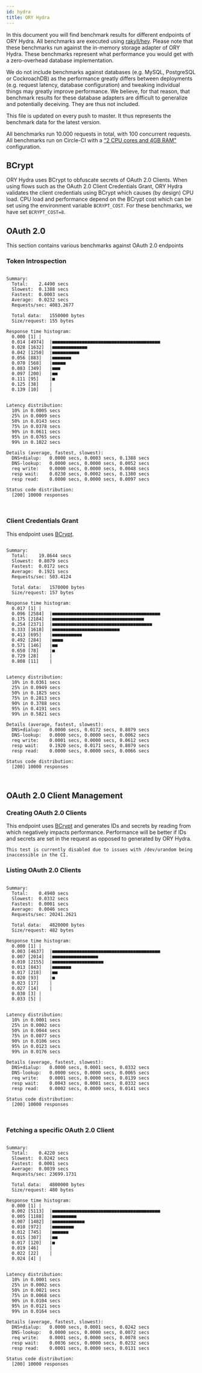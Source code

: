 ```yaml
---
id: hydra
title: ORY Hydra
---
```


In this document you will find benchmark results for different endpoints of ORY Hydra. All benchmarks are executed
using [rakyll/hey](https://github.com/rakyll/hey). Please note that these benchmarks run against the in-memory storage
adapter of ORY Hydra. These benchmarks represent what performance you would get with a zero-overhead database implementation.

We do not include benchmarks against databases (e.g. MySQL, PostgreSQL or CockroachDB) as the performance greatly differs between
deployments (e.g. request latency, database configuration) and tweaking individual things may greatly improve performance.
We believe, for that reason, that benchmark results for these database adapters are difficult to generalize and potentially
deceiving. They are thus not included.

This file is updated on every push to master. It thus represents the benchmark data for the latest version.

All benchmarks run 10.000 requests in total, with 100 concurrent requests. All benchmarks run on Circle-CI with a
["2 CPU cores and 4GB RAM"](https://support.circleci.com/hc/en-us/articles/360000489307-Why-do-my-tests-take-longer-to-run-on-CircleCI-than-locally-)
configuration.

## BCrypt

ORY Hydra uses BCrypt to obfuscate secrets of OAuth 2.0 Clients. When using flows such as the OAuth 2.0 Client Credentials
Grant, ORY Hydra validates the client credentials using BCrypt which causes (by design) CPU load. CPU load and performance
depend on the BCrypt cost which can be set using the environment variable `BCRYPT_COST`. For these benchmarks,
we have set `BCRYPT_COST=8`.

## OAuth 2.0

This section contains various benchmarks against OAuth 2.0 endpoints

### Token Introspection

```

Summary:
  Total:	2.4490 secs
  Slowest:	0.1388 secs
  Fastest:	0.0003 secs
  Average:	0.0232 secs
  Requests/sec:	4083.2677
  
  Total data:	1550000 bytes
  Size/request:	155 bytes

Response time histogram:
  0.000 [1]	|
  0.014 [4974]	|■■■■■■■■■■■■■■■■■■■■■■■■■■■■■■■■■■■■■■■■
  0.028 [1632]	|■■■■■■■■■■■■■
  0.042 [1250]	|■■■■■■■■■■
  0.056 [883]	|■■■■■■■
  0.070 [568]	|■■■■■
  0.083 [349]	|■■■
  0.097 [200]	|■■
  0.111 [95]	|■
  0.125 [38]	|
  0.139 [10]	|


Latency distribution:
  10% in 0.0005 secs
  25% in 0.0009 secs
  50% in 0.0143 secs
  75% in 0.0378 secs
  90% in 0.0611 secs
  95% in 0.0765 secs
  99% in 0.1022 secs

Details (average, fastest, slowest):
  DNS+dialup:	0.0000 secs, 0.0003 secs, 0.1388 secs
  DNS-lookup:	0.0000 secs, 0.0000 secs, 0.0052 secs
  req write:	0.0000 secs, 0.0000 secs, 0.0048 secs
  resp wait:	0.0230 secs, 0.0002 secs, 0.1380 secs
  resp read:	0.0000 secs, 0.0000 secs, 0.0097 secs

Status code distribution:
  [200]	10000 responses



```

### Client Credentials Grant

This endpoint uses [BCrypt](#bcrypt).

```

Summary:
  Total:	19.8644 secs
  Slowest:	0.8079 secs
  Fastest:	0.0172 secs
  Average:	0.1921 secs
  Requests/sec:	503.4124
  
  Total data:	1570000 bytes
  Size/request:	157 bytes

Response time histogram:
  0.017 [1]	|
  0.096 [2584]	|■■■■■■■■■■■■■■■■■■■■■■■■■■■■■■■■■■■■■■■■
  0.175 [2184]	|■■■■■■■■■■■■■■■■■■■■■■■■■■■■■■■■■■
  0.254 [2371]	|■■■■■■■■■■■■■■■■■■■■■■■■■■■■■■■■■■■■■
  0.333 [1618]	|■■■■■■■■■■■■■■■■■■■■■■■■■
  0.413 [695]	|■■■■■■■■■■■
  0.492 [284]	|■■■■
  0.571 [146]	|■■
  0.650 [78]	|■
  0.729 [28]	|
  0.808 [11]	|


Latency distribution:
  10% in 0.0361 secs
  25% in 0.0949 secs
  50% in 0.1825 secs
  75% in 0.2813 secs
  90% in 0.3788 secs
  95% in 0.4191 secs
  99% in 0.5821 secs

Details (average, fastest, slowest):
  DNS+dialup:	0.0000 secs, 0.0172 secs, 0.8079 secs
  DNS-lookup:	0.0000 secs, 0.0000 secs, 0.0062 secs
  req write:	0.0001 secs, 0.0000 secs, 0.0612 secs
  resp wait:	0.1920 secs, 0.0171 secs, 0.8079 secs
  resp read:	0.0000 secs, 0.0000 secs, 0.0066 secs

Status code distribution:
  [200]	10000 responses



```

## OAuth 2.0 Client Management

### Creating OAuth 2.0 Clients

This endpoint uses [BCrypt](#bcrypt) and generates IDs and secrets by reading from  which negatively impacts
performance. Performance will be better if IDs and secrets are set in the request as opposed to generated by ORY Hydra.

```
This test is currently disabled due to issues with /dev/urandom being inaccessible in the CI.
```

### Listing OAuth 2.0 Clients

```

Summary:
  Total:	0.4940 secs
  Slowest:	0.0332 secs
  Fastest:	0.0001 secs
  Average:	0.0046 secs
  Requests/sec:	20241.2621
  
  Total data:	4820000 bytes
  Size/request:	482 bytes

Response time histogram:
  0.000 [1]	|
  0.003 [4637]	|■■■■■■■■■■■■■■■■■■■■■■■■■■■■■■■■■■■■■■■■
  0.007 [2014]	|■■■■■■■■■■■■■■■■■
  0.010 [2155]	|■■■■■■■■■■■■■■■■■■■
  0.013 [843]	|■■■■■■■
  0.017 [218]	|■■
  0.020 [93]	|■
  0.023 [17]	|
  0.027 [14]	|
  0.030 [3]	|
  0.033 [5]	|


Latency distribution:
  10% in 0.0001 secs
  25% in 0.0002 secs
  50% in 0.0044 secs
  75% in 0.0077 secs
  90% in 0.0106 secs
  95% in 0.0123 secs
  99% in 0.0176 secs

Details (average, fastest, slowest):
  DNS+dialup:	0.0000 secs, 0.0001 secs, 0.0332 secs
  DNS-lookup:	0.0000 secs, 0.0000 secs, 0.0065 secs
  req write:	0.0001 secs, 0.0000 secs, 0.0139 secs
  resp wait:	0.0043 secs, 0.0001 secs, 0.0332 secs
  resp read:	0.0002 secs, 0.0000 secs, 0.0141 secs

Status code distribution:
  [200]	10000 responses



```

### Fetching a specific OAuth 2.0 Client

```

Summary:
  Total:	0.4220 secs
  Slowest:	0.0242 secs
  Fastest:	0.0001 secs
  Average:	0.0039 secs
  Requests/sec:	23699.1731
  
  Total data:	4800000 bytes
  Size/request:	480 bytes

Response time histogram:
  0.000 [1]	|
  0.002 [5113]	|■■■■■■■■■■■■■■■■■■■■■■■■■■■■■■■■■■■■■■■■
  0.005 [1188]	|■■■■■■■■■
  0.007 [1482]	|■■■■■■■■■■■■
  0.010 [972]	|■■■■■■■■
  0.012 [745]	|■■■■■■
  0.015 [307]	|■■
  0.017 [120]	|■
  0.019 [46]	|
  0.022 [22]	|
  0.024 [4]	|


Latency distribution:
  10% in 0.0001 secs
  25% in 0.0002 secs
  50% in 0.0021 secs
  75% in 0.0068 secs
  90% in 0.0104 secs
  95% in 0.0121 secs
  99% in 0.0164 secs

Details (average, fastest, slowest):
  DNS+dialup:	0.0000 secs, 0.0001 secs, 0.0242 secs
  DNS-lookup:	0.0000 secs, 0.0000 secs, 0.0072 secs
  req write:	0.0001 secs, 0.0000 secs, 0.0078 secs
  resp wait:	0.0036 secs, 0.0000 secs, 0.0232 secs
  resp read:	0.0001 secs, 0.0000 secs, 0.0131 secs

Status code distribution:
  [200]	10000 responses



```
